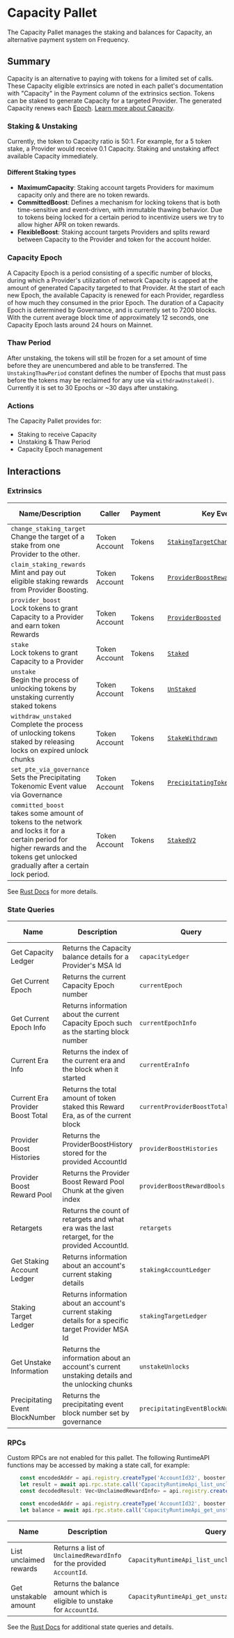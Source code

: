 # Capacity Pallet

The Capacity Pallet manages the staking and balances for Capacity, an alternative payment system on Frequency.

## Summary

Capacity is an alternative to paying with tokens for a limited set of calls.
These Capacity eligible extrinsics are noted in each pallet's documentation with "Capacity" in the Payment column of the extrinsics section.
Tokens can be staked to generate Capacity for a targeted Provider.
The generated Capacity renews each [Epoch](#capacity-epoch).
[Learn more about Capacity](https://docs.frequency.xyz/Tokenomics/ProviderIncentives.html#capacity-model).

### Staking & Unstaking
Currently, the token to Capacity ratio is 50:1.
For example, for a 5 token stake, a Provider would receive 0.1 Capacity.
Staking and unstaking affect available Capacity immediately.

#### Different Staking types
- **MaximumCapacity**: Staking account targets Providers for maximum capacity only and there are no token rewards.
- **CommittedBoost**: Defines a mechanism for locking tokens that is both time-sensitive and event-driven, with immutable thawing behavior. Due to tokens being locked
for a certain period to incentivize users we try to allow higher APR on token rewards.
- **FlexibleBoost**: Staking account targets Providers and splits reward between Capacity to the Provider and token for the account holder.

### Capacity Epoch

A Capacity Epoch is a period consisting of a specific number of blocks, during which a Provider's utilization of network Capacity is capped at the amount of generated Capacity targeted to that Provider.
At the start of each new Epoch, the available Capacity is renewed for each Provider, regardless of how much they consumed in the prior Epoch.
The duration of a Capacity Epoch is determined by Governance, and is currently set to 7200 blocks.
With the current average block time of approximately 12 seconds, one Capacity Epoch lasts around 24 hours on Mainnet.

### Thaw Period

After unstaking, the tokens will still be frozen for a set amount of time before they are unencumbered and able to be transferred.
The `UnstakingThawPeriod` constant defines the number of Epochs that must pass before the tokens may be reclaimed for any use via `withdrawUnstaked()`.
Currently it is set to 30 Epochs or ~30 days after unstaking.

### Actions

The Capacity Pallet provides for:

- Staking to receive Capacity
- Unstaking & Thaw Period
- Capacity Epoch management

## Interactions

### Extrinsics

| Name/Description                                                                                                     | Caller        | Payment | Key Events                                                                                                                                | Runtime Added |
|----------------------------------------------------------------------------------------------------------------------| ------------- | ------- |-------------------------------------------------------------------------------------------------------------------------------------------|---------------|
| `change_staking_target`<br /> Change the target of a stake from one Provider to the other.                           | Token Account | Tokens | [`StakingTargetChanged`](https://frequency-chain.github.io/frequency/pallet_capacity/pallet/enum.Event.html#variant.StakingTargetChanged) | 1             |
| `claim_staking_rewards`<br /> Mint and pay out eligible staking rewards from Provider Boosting.                      | Token Account | Tokens | [`ProviderBoostRewardClaimed`](https://frequency-chain.github.io/frequency/pallet_capacity/pallet/enum.Event.html#variant.ProviderBoostRewardClaimed) | 1             |
| `provider_boost`<br />Lock tokens to grant Capacity to a Provider and earn token Rewards                             | Token Account | Tokens | [`ProviderBoosted`](https://frequency-chain.github.io/frequency/pallet_capacity/pallet/enum.Event.html#variant.Staked)                    | 1             |
| `stake`<br />Lock tokens to grant Capacity to a Provider                                                             | Token Account | Tokens | [`Staked`](https://frequency-chain.github.io/frequency/pallet_capacity/pallet/enum.Event.html#variant.Staked)                             | 1             |
| `unstake`<br />Begin the process of unlocking tokens by unstaking currently staked tokens                            | Token Account | Tokens | [`UnStaked`](https://frequency-chain.github.io/frequency/pallet_capacity/pallet/enum.Event.html#variant.UnStaked)                         | 1             |
| `withdraw_unstaked`<br />Complete the process of unlocking tokens staked by releasing locks on expired unlock chunks | Token Account | Tokens | [`StakeWithdrawn`](https://frequency-chain.github.io/frequency/pallet_capacity/pallet/enum.Event.html#variant.StakeWithdrawn)             | 1             |
| `set_pte_via_governance`<br />Sets the Precipitating Tokenomic Event value via Governance                            | Token Account | Tokens | [`PrecipitatingTokenomicEventSet`](https://frequency-chain.github.io/frequency/pallet_capacity/pallet/enum.Event.html#variant.PrecipitatingTokenomicEventSet)             | 164           |
| `committed_boost`<br />takes some amount of tokens to the network and locks it for a certain period for higher rewards and the tokens get unlocked gradually after a certain lock period.   | Token Account | Tokens | [`StakedV2`](https://frequency-chain.github.io/frequency/pallet_capacity/pallet/enum.Event.html#variant.StakedV2)             | 164           |

See [Rust Docs](https://frequency-chain.github.io/frequency/pallet_capacity/pallet/struct.Pallet.html) for more details.

### State Queries

| Name                             | Description                                                                                       | Query                       | Runtime Added |
|----------------------------------|---------------------------------------------------------------------------------------------------|-----------------------------|---------------|
| Get Capacity Ledger              | Returns the Capacity balance details for a Provider's MSA Id                                      | `capacityLedger`            | 1             |
| Get Current Epoch                | Returns the current Capacity Epoch number                                                         | `currentEpoch`              | 1             |
| Get Current Epoch Info           | Returns information about the current Capacity Epoch such as the starting block number            | `currentEpochInfo`          | 1             |
| Current Era Info                 | Returns the index of the current era and the block when it started                                | `currentEraInfo`            | 1             |
| Current Era Provider Boost Total | Returns the total amount of token staked this Reward Era, as of the current block                 | `currentProviderBoostTotal` | 1             |
| Provider Boost Histories         | Returns the ProviderBoostHistory stored for the provided AccountId                                | `providerBoostHistories`    | 1 |
| Provider Boost Reward Pool       | Returns the Provider Boost Reward Pool Chunk at the given index                                   | `providerBoostRewardBools`  | 1 |
| Retargets                        | Returns the count of retargets and what era was the last retarget, for the provided AccountId.    | `retargets`                 | 1 |
| Get Staking Account Ledger       | Returns information about an account's current staking details                                    | `stakingAccountLedger`      | 1             |
| Staking Target Ledger            | Returns information about an account's current staking details for a specific target Provider MSA Id | `stakingTargetLedger`       | 1             |
| Get Unstake Information          | Returns the information about an account's current unstaking details and the unlocking chunks     | `unstakeUnlocks`            | 1             |
| Precipitating Event BlockNumber  | Returns the precipitating event block number set by governance                                    | `precipitatingEventBlockNumber` | 164             |
### RPCs
Custom RPCs are not enabled for this pallet. The following RuntimeAPI functions may be accessed by making a state call, for example:
```javascript
    const encodedAddr = api.registry.createType('AccountId32', booster.address);  // where booster is a polkadot/keyring Keypair type
    let result = await api.rpc.state.call('CapacityRuntimeApi_list_unclaimed_rewards', encodedAddr);
    const decodedResult: Vec<UnclaimedRewardInfo> = api.registry.createType('Vec<UnclaimedRewardInfo>', result);
```

```javascript
    const encodedAddr = api.registry.createType('AccountId32', booster.address);  // where booster is a polkadot/keyring Keypair type
    let balance = await api.rpc.state.call('CapacityRuntimeApi_get_unstakable_eligible_amount', encodedAddr);
```

| Name                   | Description                                                         | Query                                       | Runtime Added |
|------------------------|---------------------------------------------------------------------|---------------------------------------------|---------------|
| List unclaimed rewards | Returns a list of `UnclaimedRewardInfo` for the provided `AccountId`. | `CapacityRuntimeApi_list_unclaimed_rewards` | 1 |
| Get unstakable amount | Returns the balance amount which is eligible to unstake for `AccountId`. | `CapacityRuntimeApi_get_unstakable_eligible_amount` | 2 |



See the [Rust Docs](https://frequency-chain.github.io/frequency/pallet_capacity/pallet/storage_types/index.html) for additional state queries and details.
